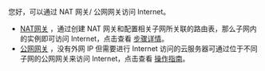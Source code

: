 您好，可以通过 NAT 网关/ 公网网关访问 Internet。

-  [NAT网关](http://tcecqpoc.fsphere.cn/doc/product/215/4975) ，通过创建 NAT 网关和配置相关子网所关联的路由表，那么子网内的实例即可访问 Internet，点击查看 [步骤详情](http://tcecqpoc.fsphere.cn/document/product/215/4975#.E6.93.8D.E4.BD.9C.E6.8C.87.E5.8D.97)。
-  [公网网关](http://tcecqpoc.fsphere.cn/doc/product/215/4972) ，没有外网 IP 但需要进行 Internet 访问的云服务器可通过位于不同子网的公网网关来访问 Internet，点击查看 [操作指南](http://tcecqpoc.fsphere.cn/document/product/215/4972#.E6.93.8D.E4.BD.9C.E6.8C.87.E5.8D.976)。
